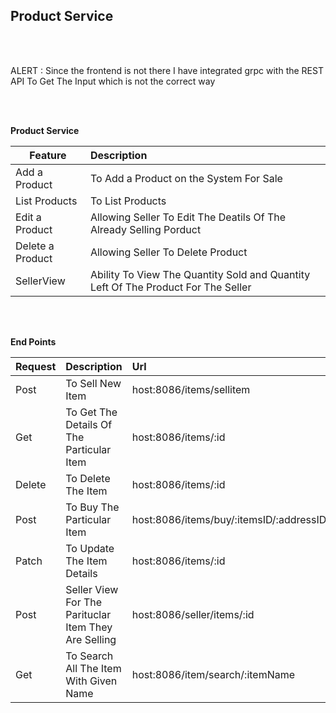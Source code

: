 ## Product Service
<br> </br>

ALERT : Since the frontend is not there I have integrated grpc with the REST API To Get The Input which is not the correct way

<br> </br>

<b>Product Service</b>

| Feature  | Description  |
|----------|:-------------|
| Add a Product | To Add a Product on the System For Sale |
| List Products | To List Products |
| Edit a Product | Allowing Seller To Edit The Deatils Of The Already Selling Porduct |
| Delete a Product | Allowing Seller To Delete Product |
| SellerView | Ability To View The Quantity Sold and Quantity Left Of The Product For The Seller |


<br> </br>

<b>End Points</b>

| Request  | Description  | Url |
|----------|:-------------|:-------------|
| Post | To Sell New Item | host:8086/items/sellitem |
| Get | To Get The Details Of The Particular Item |host:8086/items/:id |
| Delete | To Delete The Item |host:8086/items/:id|
| Post | To Buy The Particular Item |host:8086/items/buy/:itemsID/:addressID |
| Patch | To Update The Item Details |host:8086/items/:id |
| Post | Seller View For The Parituclar Item They Are Selling |host:8086/seller/items/:id |
| Get | To Search All The Item With Given Name |host:8086/item/search/:itemName |

<br></br>